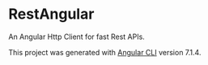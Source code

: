 # RestAngular
An Angular Http Client for fast Rest APIs.

This project was generated with [Angular CLI](https://github.com/angular/angular-cli) version 7.1.4.
